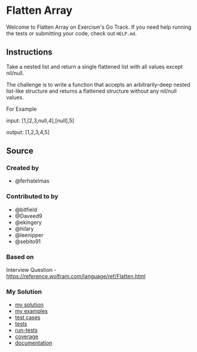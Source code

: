 # Flatten Array

Welcome to Flatten Array on Exercism's Go Track.
If you need help running the tests or submitting your code, check out `HELP.md`.

## Instructions

Take a nested list and return a single flattened list with all values except nil/null.

The challenge is to write a function that accepts an arbitrarily-deep nested list-like structure and returns a flattened structure without any nil/null values.

For Example

input: [1,[2,3,null,4],[null],5]

output: [1,2,3,4,5]

## Source

### Created by

- @ferhatelmas

### Contributed to by

- @bitfield
- @Daveed9
- @ekingery
- @hilary
- @leenipper
- @sebito91

### Based on

Interview Question - https://reference.wolfram.com/language/ref/Flatten.html

### My Solution

- [my solution](./flatten_array.go)
- [my examples](./flatten_array_examples_test.go)
- [test cases](./cases_test.go)
- [tests](./flatten_array_test.go)
- [run-tests](./run-tests-go.txt)
- [coverage](./coverage.html)
- [documentation](./flatten-doc.md)
